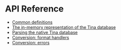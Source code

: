 <!--
SPDX-FileCopyrightText: Peter Pentchev <roam@ringlet.net>
SPDX-License-Identifier: GPL-2.0-or-later
-->

# API Reference

- [Common definitions](common.md)
- [The in-memory representation of the Tina database](db.md)
- [Parsing the native Tina database](parse.md)
- [Conversion: format handlers](convert-formats.md)
- [Conversion: errors](convert-errors.md)
